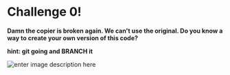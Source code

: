 # Challenge 0!
**Damn the copier is broken again. We can't use the original. Do you know a way to create your own version of this code?**

**hint: git going and BRANCH it**

![enter image description here](https://i.gifer.com/7h7L.gif)